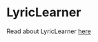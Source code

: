 # LyricLearner
Read about LyricLearner [here](https://www.aruneswara.com/post/lyriclearner-an-ai-music-generator-and-interpreter)
